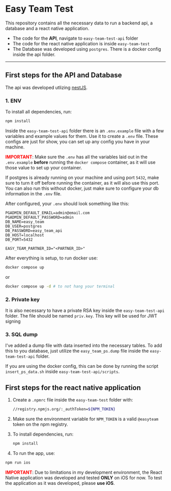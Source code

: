 # Easy Team Test

This repository contains all the necessary data to run a backend api, a database
and a react native application.

- The code for the **API**, navigate to `easy-team-test-api` folder
- The code for the react native application is inside `easy-team-test`
- The Database was developed using `postgres`. There is a docker config inside
  the api folder.

---

## First steps for the API and Database

The api was developed utlizing [nestJS](https://nestjs.com/).

### 1. ENV

To install all dependencies, run:

```bash
npm install
```

Inside the `easy-team-test-api` folder there is an `.env.example` file with a
few variables and example values for them. Use it to create a `.env` file.
These configs are just for show, you can set up any config you have in your machine.

<span style="color: red">**IMPORTANT**</span>: Make sure the `.env` has all the variables
laid out in the `.env.example` **before** running the `docker compose` container,
as it will use those value to set up your container.

If postgres is already running on your machine and using port `5432`, make sure
to turn it off before running the container, as it will also use this port. You
can also run this without docker, just make sure to configure your db information
in the `.env` file.

After configured, your `.env` should look something like this:

```env
PGADMIN_DEFAULT_EMAIL=admin@email.com
PGADMIN_DEFAULT_PASSWORD=admin
DB_NAME=easy_team
DB_USER=postgres
DB_PASSWORD=easy_team_api
DB_HOST=localhost
DB_PORT=5432

EASY_TEAM_PARTNER_ID="<PARTNER_ID>"
```

After everything is setup, to run docker use:

```bash
docker compose up
```

or

```bash
docker compose up -d # to not hang your terminal
```

### 2. Private key

It is also necessary to have a private RSA key inside the `easy-team-test-api`
folder. The file should be named `priv.key`. This key will be used for JWT signing

### 3. SQL dump

I've added a dump file with data inserted into the necessary tables. To add this
to you database, just utilize the `easy_team_ps.dump` file inside the `easy-team-test-api`
folder.

If you are using the docker config, this can be done by running the script
`insert_ps_data.sh` inside `easy-team-test-api/scripts`.

## First steps for the react native application

1. Create a `.npmrc` file inside the `easy-team-test` folder with:
   ```bash
   //registry.npmjs.org/:_authToken=${NPM_TOKEN}
   ```
2. Make sure the environment variable for `NPM_TOKEN` is a valid `@easyteam` token
   on the npm registry.

3. To install dependencies, run:

   ```bash
   npm install
   ```

4. To run the app, use:

```bash
npm run ios
```

<span style="color: red">**IMPORTANT**</span>: Due to limitations in my development
environment, the React Native application was developed and tested **ONLY** on iOS
for now. To test the application as it was developed, please **use iOS**.
